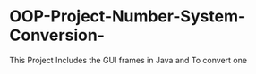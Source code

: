 # OOP-Project-Number-System-Conversion-
This Project Includes the GUI frames in Java and To convert one
